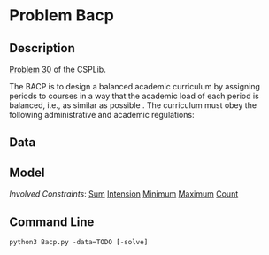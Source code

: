 # Problem Bacp

## Description
[Problem 30](https://www.csplib.org/Problems/prob030/) of the CSPLib.

The BACP is to design a balanced academic curriculum by assigning periods to courses in a way that the academic load of each period is balanced, i.e., as similar as possible . The curriculum must obey the following administrative and academic regulations: 

## Data



## Model

*Involved Constraints*: [Sum](https://pycsp.org/documentation/constraints/Sum) [Intension](https://pycsp.org/documentation/constraints/Intension) [Minimum](https://pycsp.org/documentation/constraints/Minimum) [Maximum](https://pycsp.org/documentation/constraints/Maximum) [Count](https://pycsp.org/documentation/constraints/Count)


## Command Line

```shell
python3 Bacp.py -data=TODO [-solve]
```



